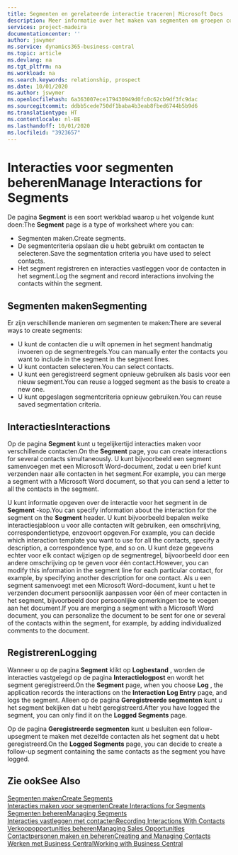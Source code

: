 ```yaml
---
title: Segmenten en gerelateerde interactie traceren| Microsoft Docs
description: Meer informatie over het maken van segmenten om groepen contacten te definiëren en interacties op te geven voor segmenten.
services: project-madeira
documentationcenter: ''
author: jswymer
ms.service: dynamics365-business-central
ms.topic: article
ms.devlang: na
ms.tgt_pltfrm: na
ms.workload: na
ms.search.keywords: relationship, prospect
ms.date: 10/01/2020
ms.author: jswymer
ms.openlocfilehash: 6a363007ece179430949d0fc0c62cb9df3fc9dac
ms.sourcegitcommit: ddbb5cede750df1baba4b3eab8fbed6744b5b9d6
ms.translationtype: HT
ms.contentlocale: nl-BE
ms.lasthandoff: 10/01/2020
ms.locfileid: "3923657"
---
```

# <a name="manage-interactions-for-segments"></a><span data-ttu-id="c2ae5-103">Interacties voor segmenten beheren</span><span class="sxs-lookup"><span data-stu-id="c2ae5-103">Manage Interactions for Segments</span></span>
<span data-ttu-id="c2ae5-104">De pagina **Segment** is een soort werkblad waarop u het volgende kunt doen:</span><span class="sxs-lookup"><span data-stu-id="c2ae5-104">The **Segment** page is a type of worksheet where you can:</span></span>

* <span data-ttu-id="c2ae5-105">Segmenten maken.</span><span class="sxs-lookup"><span data-stu-id="c2ae5-105">Create segments.</span></span>
* <span data-ttu-id="c2ae5-106">De segmentcriteria opslaan die u hebt gebruikt om contacten te selecteren.</span><span class="sxs-lookup"><span data-stu-id="c2ae5-106">Save the segmentation criteria you have used to select contacts.</span></span>
* <span data-ttu-id="c2ae5-107">Het segment registreren en interacties vastleggen voor de contacten in het segment.</span><span class="sxs-lookup"><span data-stu-id="c2ae5-107">Log the segment and record interactions involving the contacts within the segment.</span></span>

## <a name="segmenting"></a><span data-ttu-id="c2ae5-108">Segmenten maken</span><span class="sxs-lookup"><span data-stu-id="c2ae5-108">Segmenting</span></span>
<span data-ttu-id="c2ae5-109">Er zijn verschillende manieren om segmenten te maken:</span><span class="sxs-lookup"><span data-stu-id="c2ae5-109">There are several ways to create segments:</span></span>

* <span data-ttu-id="c2ae5-110">U kunt de contacten die u wilt opnemen in het segment handmatig invoeren op de segmentregels.</span><span class="sxs-lookup"><span data-stu-id="c2ae5-110">You can manually enter the contacts you want to include in the segment in the segment lines.</span></span>
* <span data-ttu-id="c2ae5-111">U kunt contacten selecteren.</span><span class="sxs-lookup"><span data-stu-id="c2ae5-111">You can select contacts.</span></span>
* <span data-ttu-id="c2ae5-112">U kunt een geregistreerd segment opnieuw gebruiken als basis voor een nieuw segment.</span><span class="sxs-lookup"><span data-stu-id="c2ae5-112">You can reuse a logged segment as the basis to create a new one.</span></span>
* <span data-ttu-id="c2ae5-113">U kunt opgeslagen segmentcriteria opnieuw gebruiken.</span><span class="sxs-lookup"><span data-stu-id="c2ae5-113">You can reuse saved segmentation criteria.</span></span>

## <a name="interactions"></a><span data-ttu-id="c2ae5-114">Interacties</span><span class="sxs-lookup"><span data-stu-id="c2ae5-114">Interactions</span></span>
<span data-ttu-id="c2ae5-115">Op de pagina **Segment** kunt u tegelijkertijd interacties maken voor verschillende contacten.</span><span class="sxs-lookup"><span data-stu-id="c2ae5-115">On the **Segment** page, you can create interactions for several contacts simultaneously.</span></span> <span data-ttu-id="c2ae5-116">U kunt bijvoorbeeld een segment samenvoegen met een Microsoft Word-document, zodat u een brief kunt verzenden naar alle contacten in het segment.</span><span class="sxs-lookup"><span data-stu-id="c2ae5-116">For example, you can merge a segment with a Microsoft Word document, so that you can send a letter to all the contacts in the segment.</span></span>

<span data-ttu-id="c2ae5-117">U kunt informatie opgeven over de interactie voor het segment in de **Segment** -kop.</span><span class="sxs-lookup"><span data-stu-id="c2ae5-117">You can specify information about the interaction for the segment on the **Segment** header.</span></span> <span data-ttu-id="c2ae5-118">U kunt bijvoorbeeld bepalen welke interactiesjabloon u voor alle contacten wilt gebruiken, een omschrijving, correspondentietype, enzovoort opgeven.</span><span class="sxs-lookup"><span data-stu-id="c2ae5-118">For example, you can decide which interaction template you want to use for all the contacts, specify a description, a correspondence type, and so on.</span></span> <span data-ttu-id="c2ae5-119">U kunt deze gegevens echter voor elk contact wijzigen op de segmentregel, bijvoorbeeld door een andere omschrijving op te geven voor één contact.</span><span class="sxs-lookup"><span data-stu-id="c2ae5-119">However, you can modify this information in the segment line for each particular contact, for example, by specifying another description for one contact.</span></span> <span data-ttu-id="c2ae5-120">Als u een segment samenvoegt met een Microsoft Word-document, kunt u het te verzenden document persoonlijk aanpassen voor één of meer contacten in het segment, bijvoorbeeld door persoonlijke opmerkingen toe te voegen aan het document.</span><span class="sxs-lookup"><span data-stu-id="c2ae5-120">If you are merging a segment with a Microsoft Word document, you can personalize the document to be sent for one or several of the contacts within the segment, for example, by adding individualized comments to the document.</span></span>

## <a name="logging"></a><span data-ttu-id="c2ae5-121">Registreren</span><span class="sxs-lookup"><span data-stu-id="c2ae5-121">Logging</span></span>
<span data-ttu-id="c2ae5-122">Wanneer u op de pagina **Segment** klikt op **Logbestand** , worden de interacties vastgelegd op de pagina **Interactielogpost** en wordt het segment geregistreerd.</span><span class="sxs-lookup"><span data-stu-id="c2ae5-122">On the **Segment** page, when you choose **Log** , the application records the interactions on the **Interaction Log Entry** page, and logs the segment.</span></span> <span data-ttu-id="c2ae5-123">Alleen op de pagina **Geregistreerde segmenten** kunt u het segment bekijken dat u hebt geregistreerd.</span><span class="sxs-lookup"><span data-stu-id="c2ae5-123">After you have logged the segment, you can only find it on the **Logged Segments** page.</span></span>

<span data-ttu-id="c2ae5-124">Op de pagina **Geregistreerde segmenten** kunt u besluiten een follow-upsegment te maken met dezelfde contacten als het segment dat u hebt geregistreerd.</span><span class="sxs-lookup"><span data-stu-id="c2ae5-124">On the **Logged Segments** page, you can decide to create a follow-up segment containing the same contacts as the segment you have logged.</span></span>

## <a name="see-also"></a><span data-ttu-id="c2ae5-125">Zie ook</span><span class="sxs-lookup"><span data-stu-id="c2ae5-125">See Also</span></span>
[<span data-ttu-id="c2ae5-126">Segmenten maken</span><span class="sxs-lookup"><span data-stu-id="c2ae5-126">Create Segments</span></span>](marketing-how-create-segment.md)  
[<span data-ttu-id="c2ae5-127">Interacties maken voor segmenten</span><span class="sxs-lookup"><span data-stu-id="c2ae5-127">Create Interactions for Segments</span></span>](marketing-how-create-interactions.md)  
[<span data-ttu-id="c2ae5-128">Segmenten beheren</span><span class="sxs-lookup"><span data-stu-id="c2ae5-128">Managing Segments</span></span>](marketing-segments.md)  
[<span data-ttu-id="c2ae5-129">Interacties vastleggen met contacten</span><span class="sxs-lookup"><span data-stu-id="c2ae5-129">Recording Interactions With Contacts</span></span>](marketing-interactions.md)  
[<span data-ttu-id="c2ae5-130">Verkoopopportunities beheren</span><span class="sxs-lookup"><span data-stu-id="c2ae5-130">Managing Sales Opportunities</span></span>](marketing-manage-sales-opportunities.md)  
[<span data-ttu-id="c2ae5-131">Contactpersonen maken en beheren</span><span class="sxs-lookup"><span data-stu-id="c2ae5-131">Creating and Managing Contacts</span></span>](marketing-contacts.md)  
[<span data-ttu-id="c2ae5-132">Werken met Business Central</span><span class="sxs-lookup"><span data-stu-id="c2ae5-132">Working with Business Central</span></span>](ui-work-product.md)
